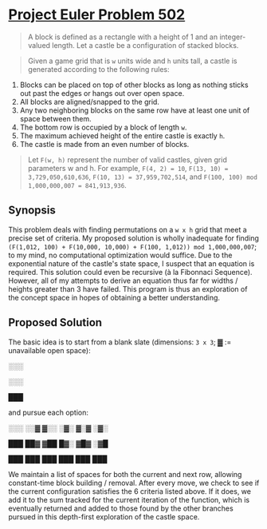 # [Project Euler Problem 502](https://projecteuler.net/problem=502)

>A block is defined as a rectangle with a height of 1 and an integer-valued length. Let a castle be a configuration of stacked blocks.

>Given a game grid that is `w` units wide and `h` units tall, a castle is generated according to the following rules:
1. Blocks can be placed on top of other blocks as long as nothing sticks out past the edges or hangs out over open space.
2. All blocks are aligned/snapped to the grid.
3. Any two neighboring blocks on the same row have at least one unit of space between them.
4. The bottom row is occupied by a block of length `w`.
5. The maximum achieved height of the entire castle is exactly `h`.
6. The castle is made from an even number of blocks.

> Let `F(w, h)` represent the number of valid castles, given grid parameters w and h.
For example, `F(4, 2) = 10`, `F(13, 10) = 3,729,050,610,636`, `F(10, 13) = 37,959,702,514`, and `F(100, 100) mod 1,000,000,007 =
841,913,936`.

## Synopsis
This problem deals with finding permutations on a `w x h` grid that meet a precise
set of criteria. My proposed solution is wholly inadequate for finding `(F(1,012, 100) + F(10,000,
10,000) + F(100, 1,012)) mod 1,000,000,007`; to my mind, no computational optimization would suffice. Due to the exponential nature
of the castle's state space, I suspect that an equation is required. This solution could even be recursive (à la
Fibonnaci Sequence). However, all of my attempts to derive an equation thus far for widths / heights greater than 3 have
failed. This program is thus an exploration of the concept space in hopes of obtaining a better understanding.


## Proposed Solution
The basic idea is to start from a blank slate (dimensions: `3 x 3`; ▓ := unavailable open space):

░░░

░░░

███

and pursue each option:

░░░ ░░▓ ▓░░ ░▓░ ▓░▓ ░▓░

███ ██▓ ▓██ █▓░ ▓█▓ ░▓█

███ ███ ███ ███ ███ ███

We maintain a list of spaces for both the current and next row, allowing constant-time block building / removal.
After every move, we check to see if the current configuration satisfies the 6 criteria listed above.
If it does, we add it to the sum tracked for the current iteration of the function, which is eventually returned and
added to those found by the other branches pursued in this depth-first exploration of the castle space.